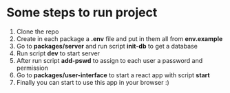 <h1>Some steps to run project</h1>
<ol>
<li>Clone the repo</li>
<li>Create in each package a <b>.env</b> file and put in them all from <b>env.example</b></li>
<li>Go to <b>packages/server</b> and run script <b>init-db</b> to get a database</li>
<li>Run script <b>dev</b> to start server</li>
<li>After run script <b>add-pswd</b> to assign to each user a password and permission</li>
<li>Go to <b>packages/user-interface</b> to start a react app with script <b>start</b></li>
<li>Finally you can start to use this app in your browser :)</li>
</ol>
